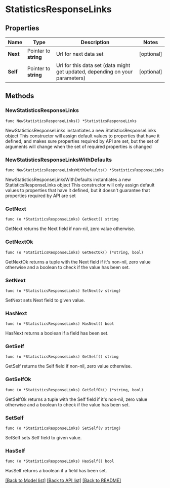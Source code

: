 # StatisticsResponseLinks

## Properties

Name | Type | Description | Notes
------------ | ------------- | ------------- | -------------
**Next** | Pointer to **string** | Url for next data set | [optional] 
**Self** | Pointer to **string** | Url for this data set (data might get updated, depending on your parameters) | [optional] 

## Methods

### NewStatisticsResponseLinks

`func NewStatisticsResponseLinks() *StatisticsResponseLinks`

NewStatisticsResponseLinks instantiates a new StatisticsResponseLinks object
This constructor will assign default values to properties that have it defined,
and makes sure properties required by API are set, but the set of arguments
will change when the set of required properties is changed

### NewStatisticsResponseLinksWithDefaults

`func NewStatisticsResponseLinksWithDefaults() *StatisticsResponseLinks`

NewStatisticsResponseLinksWithDefaults instantiates a new StatisticsResponseLinks object
This constructor will only assign default values to properties that have it defined,
but it doesn't guarantee that properties required by API are set

### GetNext

`func (o *StatisticsResponseLinks) GetNext() string`

GetNext returns the Next field if non-nil, zero value otherwise.

### GetNextOk

`func (o *StatisticsResponseLinks) GetNextOk() (*string, bool)`

GetNextOk returns a tuple with the Next field if it's non-nil, zero value otherwise
and a boolean to check if the value has been set.

### SetNext

`func (o *StatisticsResponseLinks) SetNext(v string)`

SetNext sets Next field to given value.

### HasNext

`func (o *StatisticsResponseLinks) HasNext() bool`

HasNext returns a boolean if a field has been set.

### GetSelf

`func (o *StatisticsResponseLinks) GetSelf() string`

GetSelf returns the Self field if non-nil, zero value otherwise.

### GetSelfOk

`func (o *StatisticsResponseLinks) GetSelfOk() (*string, bool)`

GetSelfOk returns a tuple with the Self field if it's non-nil, zero value otherwise
and a boolean to check if the value has been set.

### SetSelf

`func (o *StatisticsResponseLinks) SetSelf(v string)`

SetSelf sets Self field to given value.

### HasSelf

`func (o *StatisticsResponseLinks) HasSelf() bool`

HasSelf returns a boolean if a field has been set.


[[Back to Model list]](../README.md#documentation-for-models) [[Back to API list]](../README.md#documentation-for-api-endpoints) [[Back to README]](../README.md)


